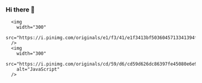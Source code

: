###  Hi there 👋

      <img
        width="300"
        src="https://i.pinimg.com/originals/e1/f3/41/e1f3413bf5036045713341394f617225.gif"
      />
      <img
        width="300"
        src="https://i.pinimg.com/originals/cd/59/d6/cd59d626dc86397fe45080e6e9c7027d.gif"
        alt="JavaScript"
      />
   
 
<!--
    **AkmaljonYusupov/AkmaljonYusupov** is a ✨ _special_ ✨ repository because its `README.md` (this file) appears on your GitHub profile.
Here are some ideas to get you started:

- 🔭 I’m currently working on ...
- 🌱 I’m currently learning ...
- 👯 I’m looking to collaborate on ...
- 🤔 I’m looking for help with ...
- 💬 Ask me about ...
- 📫 How to reach me: ...
- 😄 Pronouns: ...
- ⚡ Fun fact: ...
-->
